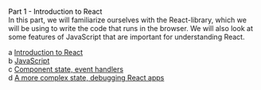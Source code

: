 <a href="https://fullstackopen.com/en/part1" style="text-decoration:none; color:black;">Part 1 - Introduction to React</a> <br>
In this part, we will familiarize ourselves with the React-library, which we will be using to write the code that runs in the browser. We will also look at some features of JavaScript that are important for understanding React.<br>

a [Introduction to React](https://fullstackopen.com/en/part1/introduction_to_react)<br>
b [JavaScript](https://fullstackopen.com/en/part1/java_script)<br>
c [Component state, event handlers](https://fullstackopen.com/en/part1/component_state_event_handlers)<br>
d [A more complex state, debugging React apps](https://fullstackopen.com/en/part1/a_more_complex_state_debugging_react_apps)<br>
